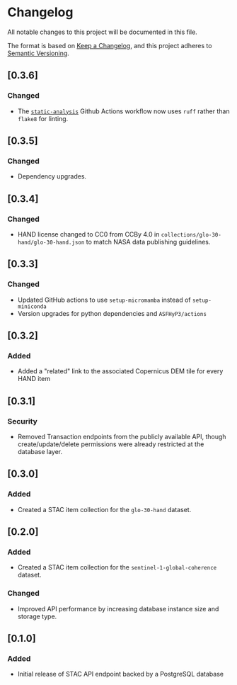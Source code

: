 # Changelog
All notable changes to this project will be documented in this file.

The format is based on [Keep a Changelog](https://keepachangelog.com/en/1.0.0/),
and this project adheres to [Semantic Versioning](https://semver.org/spec/v2.0.0.html).

## [0.3.6]
### Changed
- The [`static-analysis`](.github/workflows/static-analysis.yml) Github Actions workflow now uses `ruff` rather than `flake8` for linting.

## [0.3.5]
### Changed
- Dependency upgrades.

## [0.3.4]
### Changed
- HAND license changed to CC0 from CCBy 4.0 in `collections/glo-30-hand/glo-30-hand.json` to match NASA data publishing guidelines.

## [0.3.3]
### Changed
- Updated GitHub actions to use `setup-micromamba` instead of `setup-miniconda`
- Version upgrades for python dependencies and `ASFHyP3/actions`

## [0.3.2]
### Added
- Added a "related" link to the associated Copernicus DEM tile for every HAND item

## [0.3.1]
### Security
- Removed Transaction endpoints from the publicly available API, though create/update/delete permissions were already
  restricted at the database layer.

## [0.3.0]
### Added
- Created a STAC item collection for the `glo-30-hand` dataset.

## [0.2.0]
### Added
- Created a STAC item collection for the `sentinel-1-global-coherence` dataset.
### Changed
- Improved API performance by increasing database instance size and storage type.

## [0.1.0]
### Added
- Initial release of STAC API endpoint backed by a PostgreSQL database
